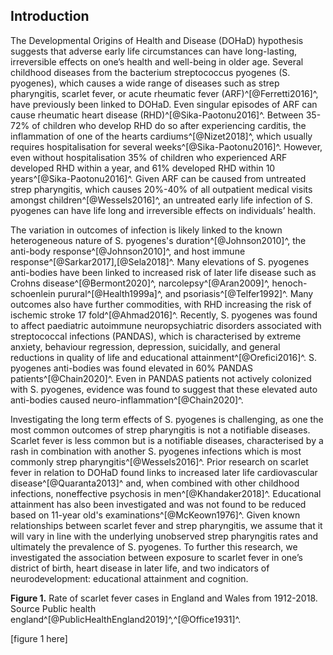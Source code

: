 
## Introduction

The Developmental Origins of Health and Disease (DOHaD) hypothesis suggests that adverse early life circumstances can have long-lasting, irreversible effects on one’s health and well-being in older age. Several childhood diseases from the bacterium streptococcus pyogenes (S. pyogenes), which causes a wide range of diseases such as strep pharyngitis, scarlet fever, or acute rheumatic fever (ARF)^[@Ferretti2016]^, have previously been linked to DOHaD. Even singular episodes of ARF can cause rheumatic heart disease (RHD)^[@Sika-Paotonu2016]^. Between 35-72% of children who develop RHD do so after experiencing carditis, the inflammation of one of the hearts cardiums^[@Nizet2018]^, which usually requires hospitalisation for several weeks^[@Sika-Paotonu2016]^. However, even without hospitalisation 35% of children who experienced ARF developed RHD within a year, and 61% developed RHD within 10 years^[@Sika-Paotonu2016]^. Given ARF can be caused from untreated strep pharyngitis, which causes 20%-40% of all outpatient medical visits amongst children^[@Wessels2016]^, an untreated early life infection of S. pyogenes can have life long and irreversible effects on individuals’ health.

The variation in outcomes of infection is likely linked to the known heterogeneous nature of S. pyogenes's duration^[@Johnson2010]^, the anti-body response^[@Johnson2010]^, and host immune response^[@Sarkar2017],[@Sela2018]^. Many elevations of S. pyogenes anti-bodies have been linked to increased risk of later life disease such as Crohns disease^[@Bermont2020]^, narcolepsy^[@Aran2009]^, henoch-schoenlein purural^[@Health1999a]^, and psoriasis^[@Telfer1992]^. Many outcomes also have further commodities, with RHD increasing the risk of ischemic stroke 17 fold^[@Ahmad2016]^. Recently, S. pyogenes was found to affect paediatric autoimmune neuropsychiatric disorders associated with streptococcal infections (PANDAS), which is characterised by extreme anxiety, behaviour regression, depression, suicidally, and general reductions in quality of life and educational attainment^[@Orefici2016]^. S. pyogenes anti-bodies was found elevated in 60% PANDAS patients^[@Chain2020]^. Even in PANDAS patients not actively colonized with S. pyogenes, evidence was found to suggest that these elevated auto anti-bodies caused neuro-inflammation^[@Chain2020]^.

Investigating the long term effects of S. pyogenes is challenging, as one the most common outcomes of strep pharyngitis is not a notifiable diseases. Scarlet fever is less common but is a notifiable diseases, characterised by a rash in combination with another S. pyogenes infections which is most commonly strep pharyngitis^[@Wessels2016]^. Prior research on scarlet fever in relation to DOHaD found links to increased later life cardiovascular disease^[@Quaranta2013]^ and, when combined with other childhood infections, noneffective psychosis in men^[@Khandaker2018]^. Educational attainment has also been investigated and was not found to be reduced based on 11-year old's examinations^[@McKeown1976]^. Given known relationships between scarlet fever and strep pharyngitis, we assume that it will vary in line with the underlying unobserved strep pharyngitis rates and ultimately the prevalence of S. pyogenes. To further this research, we investigated the association between exposure to scarlet fever in one’s district of birth, heart disease in later life, and two indicators of neurodevelopment: educational attainment and cognition.

**Figure 1.** Rate of scarlet fever cases in England and Wales from 1912-2018. Source Public health england^[@PublicHealthEngland2019]^,^[@Office1931]^.

[figure 1 here]
